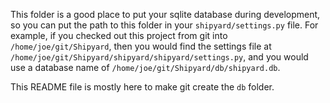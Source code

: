 This folder is a good place to put your sqlite database during development, so
you can put the path to this folder in your `shipyard/settings.py`
file. For example, if you checked out this project from git into
`/home/joe/git/Shipyard`, then you would find the settings file at
`/home/joe/git/Shipyard/shipyard/shipyard/settings.py`, and you would use a database
name of `/home/joe/git/Shipyard/db/shipyard.db`.

This README file is mostly here to make git create the `db` folder.
